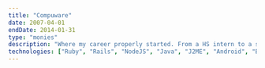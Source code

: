 ```yaml
---
title: "Compuware"
date: 2007-04-01
endDate: 2014-01-31
type: "monies"
description: "Where my career properly started. From a HS intern to a software developer working in Venture Capital"
technologies: ["Ruby", "Rails", "NodeJS", "Java", "J2ME", "Android", "BIRT", "Objective-C"]
---
```

